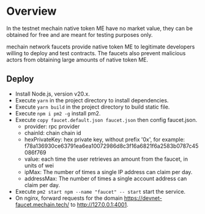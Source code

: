 # Overview

In the testnet mechain native token ME have no market value, they can be obtained for free and are meant for testing purposes only.

mechain network faucets provide native token ME to legitimate developers willing to deploy and test contracts. The faucets also prevent malicious actors from obtaining large amounts of native token ME.

## Deploy

- Install Node.js, version v20.x.
- Execute `yarn` in the project directory to install dependencies.
- Execute `yarn build` in the project directory to build static file.
- Execute `npm i pm2 -g` install pm2.
- Execute `copy faucet.default.json faucet.json` then config faucet.json.
  - provider: rpc provider
  - chainId: chain chain id
  - hexPrivateKey: hex private key, without prefix '0x', for example: f78a136930ce63791ea6ea10072986d8c3f16a6821f6a2583b0787c45086f769
  - value: each time the user retrieves an amount from the faucet, in units of wei
  - ipMax: The number of times a single IP address can claim per day.
  - addressMax: The number of times a single account address can claim per day.
- Execute `pm2 start npm --name "faucet" -- start` start the service.
- On nginx, forward requests for the domain <https://devnet-faucet.mechain.tech/> to <http://127.0.0.1:4001>.
